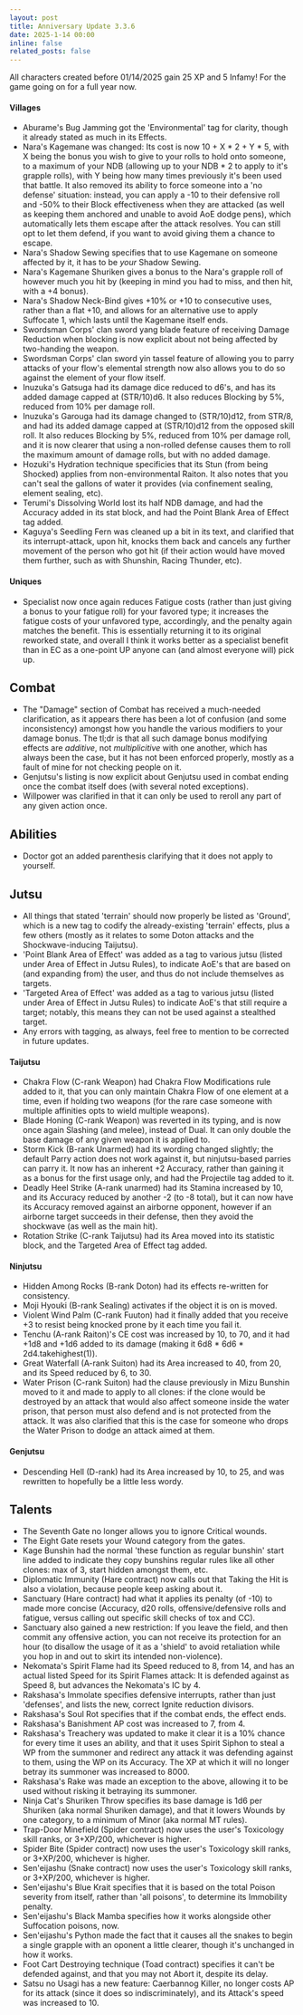```yaml
---
layout: post
title: Anniversary Update 3.3.6
date: 2025-1-14 00:00
inline: false
related_posts: false
---
```


All characters created before 01/14/2025 gain 25 XP and 5 Infamy!  For the game going on for a full year now.

#### Villages
 - Aburame's Bug Jamming got the 'Environmental' tag for clarity, though it already stated as much in its Effects.
 - Nara's Kagemane was changed: Its cost is now 10 + X * 2 + Y * 5, with X being the bonus you wish to give to your rolls to hold onto someone, to a maximum of your NDB (allowing up to your NDB * 2 to apply to it's grapple rolls), with Y being how many times previously it's been used that battle.  It also removed its ability to force someone into a 'no defense' situation: instead, you can apply a -10 to their defensive roll and -50% to their Block effectiveness when they are attacked (as well as keeping them anchored and unable to avoid AoE dodge pens), which automatically lets them escape after the attack resolves.  You can still opt to let them defend, if you want to avoid giving them a chance to escape.
 - Nara's Shadow Sewing specifies that to use Kagemane on someone affected by it, it has to be *your* Shadow Sewing.
 - Nara's Kagemane Shuriken gives a bonus to the Nara's grapple roll of however much you hit by (keeping in mind you had to miss, and then hit, with a +4 bonus).
 - Nara's Shadow Neck-Bind gives +10% or +10 to consecutive uses, rather than a flat +10, and allows for an alternative use to apply Suffocate 1, which lasts until the Kagemane itself ends.
 - Swordsman Corps' clan sword yang blade feature of receiving Damage Reduction when blocking is now explicit about not being affected by two-handing the weapon.
 - Swordsman Corps' clan sword yin tassel feature of allowing you to parry attacks of your flow's elemental strength now also allows you to do so against the element of your flow itself.
 - Inuzuka's Gatsuga had its damage dice reduced to d6's, and has its added damage capped at (STR/10)d6.  It also reduces Blocking by 5%, reduced from 10% per damage roll.
 - Inuzuka's Garouga had its damage changed to (STR/10)d12, from STR/8, and had its added damage capped at (STR/10)d12 from the opposed skill roll.  It also reduces Blocking by 5%, reduced from 10% per damage roll, and it is now clearer that using a non-rolled defense causes them to roll the maximum amount of damage rolls, but with no added damage.
 - Hozuki's Hydration technique specificies that its Stun (from being Shocked) applies from non-environmental Raiton. It also notes that you can't seal the gallons of water it provides (via confinement sealing, element sealing, etc).
 - Terumi's Dissolving World lost its half NDB damage, and had the Accuracy added in its stat block, and had the Point Blank Area of Effect tag added.
 - Kaguya's Seedling Fern was cleaned up a bit in its text, and clarified that its interrupt-attack, upon hit, knocks them back and cancels any further movement of the person who got hit (if their action would have moved them further, such as with Shunshin, Racing Thunder, etc).

#### Uniques 
 - Specialist now once again reduces Fatigue costs (rather than just giving a bonus to your fatigue roll) for your favored type; it increases the fatigue costs of your unfavored type, accordingly, and the penalty again matches the benefit.  This is essentially returning it to its original reworked state, and overall I think it works better as a specialist benefit than in EC as a one-point UP anyone can (and almost everyone will) pick up.

## Combat
 - The "Damage" section of Combat has received a much-needed clarification, as it appears there has been a lot of confusion (and some inconsistency) amongst how you handle the various modifiers to your damage bonus. The tl;dr is that all such damage bonus modifying effects are *additive*, not *multiplicitive* with one another, which has always been the case, but it has not been enforced properly, mostly as a fault of mine for not checking people on it.
 - Genjutsu's listing is now explicit about Genjutsu used in combat ending once the combat itself does (with several noted exceptions).
 - Willpower was clarified in that it can only be used to reroll any part of any given action once.

## Abilities
 - Doctor got an added parenthesis clarifying that it does not apply to yourself.

## Jutsu
 - All things that stated 'terrain' should now properly be listed as 'Ground', which is a new tag to codify the already-existing 'terrain' effects, plus a few others (mostly as it relates to some Doton attacks and the Shockwave-inducing Taijutsu).
 - 'Point Blank Area of Effect' was added as a tag to various jutsu (listed under Area of Effect in Jutsu Rules), to indicate AoE's that are based on (and expanding from) the user, and thus do not include themselves as targets.
 - 'Targeted Area of Effect' was added as a tag to various jutsu (listed under Area of Effect in Jutsu Rules) to indicate AoE's that still require a target; notably, this means they can not be used against a stealthed target.
 - Any errors with tagging, as always, feel free to mention to be corrected in future updates.

#### Taijutsu
 - Chakra Flow (C-rank Weapon) had Chakra Flow Modifications rule added to it, that you can only maintain Chakra Flow of one element at a time, even if holding two weapons (for the rare case someone with multiple affinities opts to wield multiple weapons).
 - Blade Honing (C-rank Weapon) was reverted in its typing, and is now once again Slashing (and melee), instead of Dual.  It can only double the base damage of any given weapon it is applied to.
 - Storm Kick (B-rank Unarmed) had its wording changed slightly; the default Parry action does not work against it, but ninjutsu-based parries can parry it.  It now has an inherent +2 Accuracy, rather than gaining it as a bonus for the first usage only, and had the Projectile tag added to it.
 - Deadly Heel Strike (A-rank unarmed) had its Stamina increased by 10, and its Accuracy reduced by another -2 (to -8 total), but it can now have its Accuracy removed against an airborne opponent, however if an airborne target succeeds in their defense, then they avoid the shockwave (as well as the main hit).
 - Rotation Strike (C-rank Taijutsu) had its Area moved into its statistic block, and the Targeted Area of Effect tag added.

#### Ninjutsu 
 - Hidden Among Rocks (B-rank Doton) had its effects re-written for consistency.
 - Moji Hyouki (B-rank Sealing) activates if the object it is on is moved.
 - Violent Wind Palm (C-rank Fuuton) had it finally added that you receive +3 to resist being knocked prone by it each time you fail it.  
 - Tenchu (A-rank Raiton)'s CE cost was increased by 10, to 70, and it had +1d8 and +1d6 added to its damage (making it 6d8 * 6d6 * 2d4.takehighest(1)).
 - Great Waterfall (A-rank Suiton) had its Area increased to 40, from 20, and its Speed reduced by 6, to 30.
 - Water Prison (C-rank Suiton) had the clause previously in Mizu Bunshin moved to it and made to apply to all clones: if the clone would be destroyed by an attack that would also affect someone inside the water prison, that person must also defend and is not protected from the attack.  It was also clarified that this is the case for someone who drops the Water Prison to dodge an attack aimed at them.

#### Genjutsu
 - Descending Hell (D-rank) had its Area increased by 10, to 25, and was rewritten to hopefully be a little less wordy.

## Talents
 - The Seventh Gate no longer allows you to ignore Critical wounds.
 - The Eight Gate resets your Wound category from the gates.
 - Kage Bunshin had the normal 'these function as regular bunshin' start line added to indicate they copy bunshins regular rules like all other clones: max of 3, start hidden amongst them, etc.
 - Diplomatic Immunity (Hare contract) now calls out that Taking the Hit is also a violation, because people keep asking about it.
 - Sanctuary (Hare contract) had what it applies its penalty (of -10) to made more concise (Accuracy, d20 rolls, offensive/defensive rolls and fatigue, versus calling out specific skill checks of tox and CC).
 - Sanctuary also gained a new restriction: If you leave the field, and then commit any offensive action, you can not receive its protection for an hour (to disallow the usage of it as a 'shield' to avoid retaliation while you hop in and out to skirt its intended non-violence).
 - Nekomata's Spirit Flame had its Speed reduced to 8, from 14, and has an actual listed Speed for its Spirit Flames attack: It is defended against as Speed 8, but advances the Nekomata's IC by 4.
 - Rakshasa's Immolate specifies defensive interrupts, rather than just 'defenses', and lists the new, correct Ignite reduction divisors.
 - Rakshasa's Soul Rot specifies that if the combat ends, the effect ends.
 - Rakshasa's Banishment AP cost was increased to 7, from 4.
 - Rakshasa's Treachery was updated to make it clear it is a 10% chance for every time it uses an ability, and that it uses Spirit Siphon to steal a WP from the summoner and redirect any attack it was defending against to them, using the WP on its Accuracy.  The XP at which it will no longer betray its summoner was increased to 8000.
 - Rakshasa's Rake was made an exception to the above, allowing it to be used without risking it betraying its summoner.
 - Ninja Cat's Shuriken Throw specifies its base damage is 1d6 per Shuriken (aka normal Shuriken damage), and that it lowers Wounds by one category, to a minimum of Minor (aka normal MT rules).
 - Trap-Door Minefield (Spider contract) now uses the user's Toxicology skill ranks, or 3+XP/200, whichever is higher.
 - Spider Bite (Spider contract) now uses the user's Toxicology skill ranks, or 3+XP/200, whichever is higher.
 - Sen'eijashu (Snake contract) now uses the user's Toxicology skill ranks, or 3+XP/200, whichever is higher.
 - Sen'eijashu's Blue Krait specifies that it is based on the total Poison severity from itself, rather than 'all poisons', to determine its Immobility penalty.
 - Sen'eijashu's Black Mamba specifies how it works alongside other Suffocation poisons, now.
 - Sen'eijashu's Python made the fact that it causes all the snakes to begin a single grapple with an oponent a little clearer, though it's unchanged in how it works.
 - Foot Cart Destroying technique (Toad contract) specifies it can't be defended against, and that you may not Abort it, despite its delay.
 - Satsu no Usagi has a new feature: Caerbannog Killer, no longer costs AP for its attack (since it does so indiscriminately), and its Attack's speed was increased to 10.